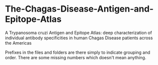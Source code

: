 # The-Chagas-Disease-Antigen-and-Epitope-Atlas
A Trypanosoma cruzi Antigen and Epitope Atlas: deep characterization of individual antibody specificities in human Chagas Disease patients across the Americas

Prefixes in the files and folders are there simply to indicate grouping and order. There are some missing numbers which doesn't mean anything.
